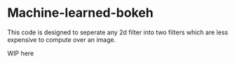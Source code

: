 # Machine-learned-bokeh
This code is designed to seperate any 2d filter into two filters which are less expensive to compute over an image.

WIP here
